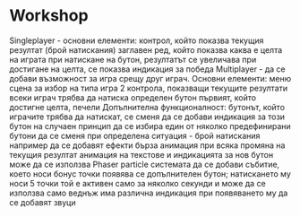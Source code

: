 # Workshop

Singleplayer - основни елементи:
    контрол, който показва текущия резултат (брой натискания)
    заглавен ред, който показва каква е целта на играта
    при натискане на бутон, резултатът се увеличава
    при достигане на целта, се показва индикация за победа
Multiplayer - да се добави възможност за игра срещу друг играч. Основни елементи:
    меню сцена за избор на типа игра
    2 контрола, показващи текущите резултати
    всеки играч трябва да натиска определен бутон
    първият, който достигне целта, печели
Допълнителна функционалност:
    бутонът, който играчите трябва да натискат, се сменя
    да се добави индикация за този бутон
    на случаен принцип да се избира един от няколко предефинирани бутони
    да се сменя при определена ситуация - брой натискания например
    да се добавят ефекти
    бърза анимация при всяка промяна на текущия резултат
    анимация на текстове и индикацията за нов бутон
    може да се използва Phaser particle системата
    да се добави събитие, което носи бонус точки
    появява се допълнителен бутон; натискането му носи 5 точки
    той е активен само за няколко секунди и може да се използва само веднъж
    има различна индикация при появяването му
да се добавят звуци
